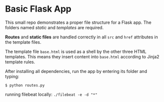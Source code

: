 # Basic Flask App

This small repo demonstrates a proper file structure for a Flask app. The folders named *static* and *templates* are required.

**Routes** and **static files** are handled correctly in all `src` and `href` attributes in the template files.

The template file `base.html` is used as a shell by the other three HTML templates. This means they insert content into `base.html` according to Jinja2 template rules.

After installing all dependencies, run the app by entering its folder and typing:

`$ python routes.py`

running filebeat locally: `./filebeat -e -d "*"`
